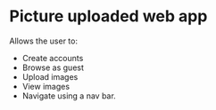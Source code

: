 # Picture uploaded web app

Allows the user to:

- Create accounts
- Browse as guest
- Upload images
- View images
- Navigate using a nav bar.
